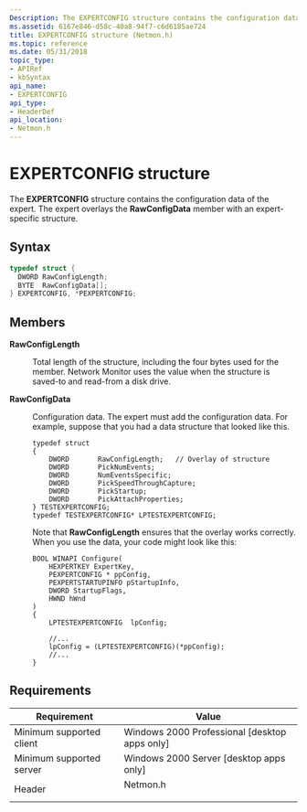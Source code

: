 ```yaml
---
Description: The EXPERTCONFIG structure contains the configuration data of the expert. The expert overlays the RawConfigData member with an expert-specific structure.
ms.assetid: 6167e846-d58c-40a8-94f7-c6d6185ae724
title: EXPERTCONFIG structure (Netmon.h)
ms.topic: reference
ms.date: 05/31/2018
topic_type: 
- APIRef
- kbSyntax
api_name: 
- EXPERTCONFIG
api_type: 
- HeaderDef
api_location: 
- Netmon.h
---
```


# EXPERTCONFIG structure

The **EXPERTCONFIG** structure contains the configuration data of the expert. The expert overlays the **RawConfigData** member with an expert-specific structure.

## Syntax


```C++
typedef struct {
  DWORD RawConfigLength;
  BYTE  RawConfigData[];
} EXPERTCONFIG, *PEXPERTCONFIG;
```



## Members

<dl> <dt>

**RawConfigLength**
</dt> <dd>

Total length of the structure, including the four bytes used for the member. Network Monitor uses the value when the structure is saved-to and read-from a disk drive.

</dd> <dt>

**RawConfigData**
</dt> <dd>

Configuration data. The expert must add the configuration data. For example, suppose that you had a data structure that looked like this.

``` syntax
typedef struct
{
    DWORD       RawConfigLength;   // Overlay of structure
    DWORD       PickNumEvents;
    DWORD       NumEventsSpecific;
    DWORD       PickSpeedThroughCapture;
    DWORD       PickStartup;
    DWORD       PickAttachProperties;
} TESTEXPERTCONFIG;
typedef TESTEXPERTCONFIG* LPTESTEXPERTCONFIG;
```

Note that **RawConfigLength** ensures that the overlay works correctly. When you use the data, your code might look like this:

``` syntax
BOOL WINAPI Configure( 
    HEXPERTKEY ExpertKey,
    PEXPERTCONFIG * ppConfig,
    PEXPERTSTARTUPINFO pStartupInfo,
    DWORD StartupFlags,
    HWND hWnd
)
{
    LPTESTEXPERTCONFIG  lpConfig;

    //...
    lpConfig = (LPTESTEXPERTCONFIG)(*ppConfig);
    //...
}
```

</dd> </dl>

## Requirements



| Requirement | Value |
|-------------------------------------|-------------------------------------------------------------------------------------|
| Minimum supported client<br/> | Windows 2000 Professional \[desktop apps only\]<br/>                          |
| Minimum supported server<br/> | Windows 2000 Server \[desktop apps only\]<br/>                                |
| Header<br/>                   | <dl> <dt>Netmon.h</dt> </dl> |



 

 




